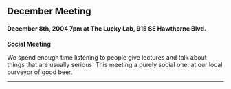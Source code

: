 ## December Meeting

#### December 8th, 2004 7pm at The Lucky Lab,  915 SE Hawthorne Blvd.

**Social Meeting**

We spend enough time listening to people give lectures and talk about things that are usually serious.  This meeting a purely social one, at our local purveyor of good beer.

---
